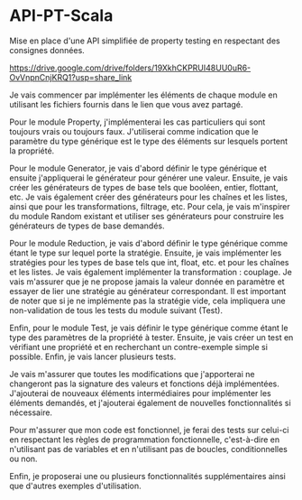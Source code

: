 # API-PT-Scala
Mise en place d'une API simplifiée de property testing en respectant des consignes données.

https://drive.google.com/drive/folders/19XkhCKPRUI48UU0uR6-OvVnpnCnjKRQ1?usp=share_link

Je vais commencer par implémenter les éléments de chaque module en utilisant les fichiers fournis dans le lien que vous avez partagé.

Pour le module Property, j'implémenterai les cas particuliers qui sont toujours vrais ou toujours faux. J'utiliserai comme indication que le paramètre du type générique est le type des éléments sur lesquels portent la propriété.

Pour le module Generator, je vais d'abord définir le type générique et ensuite j'appliquerai le générateur pour générer une valeur. Ensuite, je vais créer les générateurs de types de base tels que booléen, entier, flottant, etc. Je vais également créer des générateurs pour les chaînes et les listes, ainsi que pour les transformations, filtrage, etc. Pour cela, je vais m'inspirer du module Random existant et utiliser ses générateurs pour construire les générateurs de types de base demandés.

Pour le module Reduction, je vais d'abord définir le type générique comme étant le type sur lequel porte la stratégie. Ensuite, je vais implémenter les stratégies pour les types de base tels que int, float, etc. et pour les chaînes et les listes. Je vais également implémenter la transformation : couplage. Je vais m'assurer que je ne propose jamais la valeur donnée en paramètre et essayer de lier une stratégie au générateur correspondant. Il est important de noter que si je ne implémente pas la stratégie vide, cela impliquera une non-validation de tous les tests du module suivant (Test).

Enfin, pour le module Test, je vais définir le type générique comme étant le type des paramètres de la propriété à tester. Ensuite, je vais créer un test en vérifiant une propriété et en recherchant un contre-exemple simple si possible. Enfin, je vais lancer plusieurs tests.

Je vais m'assurer que toutes les modifications que j'apporterai ne changeront pas la signature des valeurs et fonctions déjà implémentées. J'ajouterai de nouveaux éléments intermédiaires pour implémenter les éléments demandés, et j'ajouterai également de nouvelles fonctionnalités si nécessaire.

Pour m'assurer que mon code est fonctionnel, je ferai des tests sur celui-ci en respectant les règles de programmation fonctionnelle, c'est-à-dire en n'utilisant pas de variables et en n'utilisant pas de boucles, conditionnelles ou non.

Enfin, je proposerai une ou plusieurs fonctionnalités supplémentaires ainsi que d'autres exemples d'utilisation.
